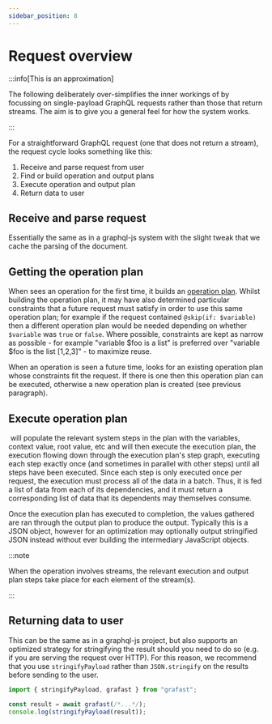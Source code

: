 ```yaml
---
sidebar_position: 8
---
```


# Request overview

:::info[This is an approximation]

The following deliberately over-simplifies the inner workings of <Grafast /> by
focussing on single-payload GraphQL requests rather than those that return
streams. The aim is to give you a general feel for how the system works.

:::

For a straightforward GraphQL request (one that does not return a stream), the
request cycle looks something like this:

1. Receive and parse request from user
2. Find or build operation and output plans
3. Execute operation and output plan
4. Return data to user

## Receive and parse request

Essentially the same as in a graphql-js system with the slight tweak that we
cache the parsing of the document.

## Getting the operation plan

When <Grafast /> sees an operation for the first time, it builds an [operation
plan][]. Whilst building the operation plan, it may have also determined
particular constraints that a future request must satisfy in order to use this
same operation plan; for example if the request contained `@skip(if: $variable)`
then a different operation plan would be needed depending on whether `$variable`
was `true` or `false`. Where possible, constraints are kept as narrow as
possible - for example "variable $foo is a list" is preferred over "variable
$foo
is the list [1,2,3]" - to maximize reuse.

When an operation is seen a future time, <Grafast/> looks for an existing
operation plan whose constraints fit the request. If there is one then this
operation plan can be executed, otherwise a new operation plan is created (see
previous paragraph).

## Execute operation plan

&ZeroWidthSpace;<Grafast /> will populate the relevant system steps in the plan
with the variables, context value, root value, etc and will then execute the
execution plan, the execution flowing down through the execution plan's step graph,
executing each step exactly once (and sometimes in parallel with other steps)
until all steps have been executed. Since each step is only executed once per
request, the execution must process all of the data in a batch. Thus, it is fed
a list of data from each of its dependencies, and it must return a
corresponding list of data that its dependents may themselves consume.

Once the execution plan has executed to completion, the values gathered are ran
through the output plan to produce the output. Typically this is a JSON object,
however for an optimization <Grafast /> may optionally output stringified JSON
instead without ever building the intermediary JavaScript objects.

:::note

When the operation involves streams, the relevant execution and output plan
steps take place for each element of the stream(s).

:::

[plan resolvers]: ./plan-resolvers
[argument applyplan resolvers]: ./plan-resolvers#applyplan-plan-resolvers

## Returning data to user

This can be the same as in a graphql-js project, but <Grafast /> also supports
an optimized strategy for stringifying the result should you need to do so
(e.g. if you are serving the request over HTTP). For this reason, we recommend
that you use `stringifyPayload` rather than `JSON.stringify` on the results
before sending to the user.

```ts
import { stringifyPayload, grafast } from "grafast";

const result = await grafast(/*...*/);
console.log(stringifyPayload(result));
```

[dataloader]: https://github.com/graphql/dataloader
[graphql-js]: https://github.com/graphql/graphql-js
[operation plan]: ./operation-plan
